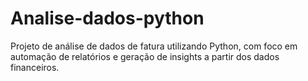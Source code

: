# Analise-dados-python
Projeto de análise de dados de fatura utilizando Python, com foco em automação de relatórios e geração de insights a partir dos dados financeiros.
